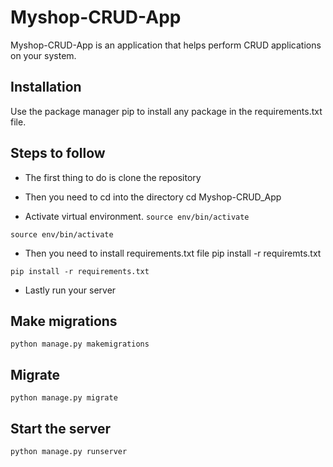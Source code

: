 # Myshop-CRUD-App

Myshop-CRUD-App is an application that helps perform CRUD applications on your system.

## Installation

Use the package manager pip to install any package in the requirements.txt file.

## Steps to follow

   * The first thing to do is clone the repository

   * Then you need to cd into the directory cd Myshop-CRUD_App

   * Activate virtual environment. `source env/bin/activate`

`source env/bin/activate`

   * Then you need to install requirements.txt file pip install -r requiremts.txt

`pip install -r requirements.txt`

   * Lastly run your server

## Make migrations
`python manage.py makemigrations` 

## Migrate
`python manage.py migrate`

## Start the server
`python manage.py runserver`

